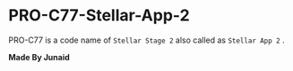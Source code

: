 # PRO-C77-Stellar-App-2
PRO-C77 is a code name of ``Stellar Stage 2`` also called as ``Stellar App 2`` .

**Made By Junaid**
